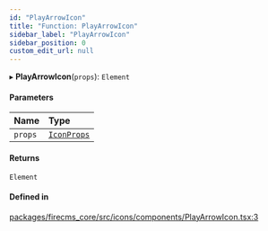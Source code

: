 ```yaml
---
id: "PlayArrowIcon"
title: "Function: PlayArrowIcon"
sidebar_label: "PlayArrowIcon"
sidebar_position: 0
custom_edit_url: null
---
```


▸ **PlayArrowIcon**(`props`): `Element`

#### Parameters

| Name | Type |
| :------ | :------ |
| `props` | [`IconProps`](../types/IconProps.md) |

#### Returns

`Element`

#### Defined in

[packages/firecms_core/src/icons/components/PlayArrowIcon.tsx:3](https://github.com/FireCMSco/firecms/blob/d45f3739/packages/firecms_core/src/icons/components/PlayArrowIcon.tsx#L3)
